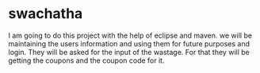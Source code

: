 # swachatha
I am going to do this project with the help of eclipse and maven.
we will be maintaining the users information and using them for future purposes and login.
They will be asked for the input of the wastage. For that they will be getting the coupons and the coupon code for it.
